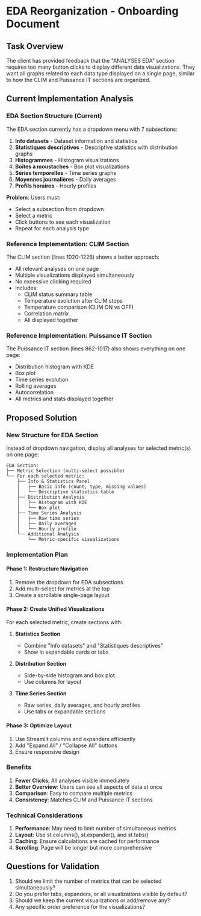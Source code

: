 # EDA Reorganization - Onboarding Document

## Task Overview
The client has provided feedback that the "ANALYSES EDA" section requires too many button clicks to display different data visualizations. They want all graphs related to each data type displayed on a single page, similar to how the CLIM and Puissance IT sections are organized.

## Current Implementation Analysis

### EDA Section Structure (Current)
The EDA section currently has a dropdown menu with 7 subsections:
1. **Info datasets** - Dataset information and statistics
2. **Statistiques descriptives** - Descriptive statistics with distribution graphs
3. **Histogrammes** - Histogram visualizations
4. **Boîtes à moustaches** - Box plot visualizations
5. **Séries temporelles** - Time series graphs
6. **Moyennes journalières** - Daily averages
7. **Profils horaires** - Hourly profiles

**Problem**: Users must:
- Select a subsection from dropdown
- Select a metric
- Click buttons to see each visualization
- Repeat for each analysis type

### Reference Implementation: CLIM Section
The CLIM section (lines 1020-1226) shows a better approach:
- All relevant analyses on one page
- Multiple visualizations displayed simultaneously
- No excessive clicking required
- Includes:
  - CLIM status summary table
  - Temperature evolution after CLIM stops
  - Temperature comparison (CLIM ON vs OFF)
  - Correlation matrix
  - All displayed together

### Reference Implementation: Puissance IT Section
The Puissance IT section (lines 862-1017) also shows everything on one page:
- Distribution histogram with KDE
- Box plot
- Time series evolution
- Rolling averages
- Autocorrelation
- All metrics and stats displayed together

## Proposed Solution

### New Structure for EDA Section
Instead of dropdown navigation, display all analyses for selected metric(s) on one page:

```
EDA Section:
├── Metric Selection (multi-select possible)
└── For each selected metric:
    ├── Info & Statistics Panel
    │   ├── Basic info (count, type, missing values)
    │   └── Descriptive statistics table
    ├── Distribution Analysis
    │   ├── Histogram with KDE
    │   └── Box plot
    ├── Time Series Analysis
    │   ├── Raw time series
    │   ├── Daily averages
    │   └── Hourly profile
    └── Additional Analysis
        └── Metric-specific visualizations
```

### Implementation Plan

#### Phase 1: Restructure Navigation
1. Remove the dropdown for EDA subsections
2. Add multi-select for metrics at the top
3. Create a scrollable single-page layout

#### Phase 2: Create Unified Visualizations
For each selected metric, create sections with:

1. **Statistics Section**
   - Combine "Info datasets" and "Statistiques descriptives"
   - Show in expandable cards or tabs

2. **Distribution Section**
   - Side-by-side histogram and box plot
   - Use columns for layout

3. **Time Series Section**
   - Raw series, daily averages, and hourly profiles
   - Use tabs or expandable sections

#### Phase 3: Optimize Layout
1. Use Streamlit columns and expanders efficiently
2. Add "Expand All" / "Collapse All" buttons
3. Ensure responsive design

### Benefits
1. **Fewer Clicks**: All analyses visible immediately
2. **Better Overview**: Users can see all aspects of data at once
3. **Comparison**: Easy to compare multiple metrics
4. **Consistency**: Matches CLIM and Puissance IT sections

### Technical Considerations
1. **Performance**: May need to limit number of simultaneous metrics
2. **Layout**: Use st.columns(), st.expander(), and st.tabs()
3. **Caching**: Ensure calculations are cached for performance
4. **Scrolling**: Page will be longer but more comprehensive

## Questions for Validation
1. Should we limit the number of metrics that can be selected simultaneously?
2. Do you prefer tabs, expanders, or all visualizations visible by default?
3. Should we keep the current visualizations or add/remove any?
4. Any specific order preference for the visualizations?
